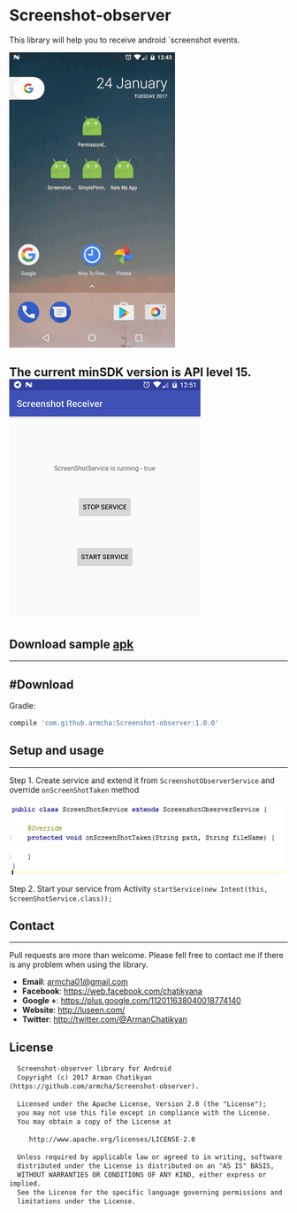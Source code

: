 # Screenshot-observer
This library will help you to receive android `screenshot events.

![](screens/gif.gif)

The current minSDK version is API level 15.
![](screens/screen.png)
-----------------------


## Download sample [apk][1]
[1]: https://github.com/armcha/Screenshot-observer/raw/master/screens/Screenshot-observer-sample.apk
-----------------------

#Download
-----------------------

Gradle:
```groovy
compile 'com.github.armcha:Screenshot-observer:1.0.0'
```

## Setup and usage
-----------------------

Step 1.
Create service and extend it from ```ScreenshotObserverService``` and override ```onScreenShotTaken``` method

![](screens/screen2.png)

Step 2.
Start your service from Activity
```startService(new Intent(this, ScreenShotService.class));```

## Contact
-----------------------

Pull requests are more than welcome.
Please fell free to contact me if there is any problem when using the library.

- **Email**: armcha01@gmail.com
- **Facebook**: https://web.facebook.com/chatikyana
- **Google +**: https://plus.google.com/112011638040018774140
- **Website**: http://luseen.com/
- **Twitter**: http://twitter.com/@ArmanChatikyan


License
--------


      Screenshot-observer library for Android
      Copyright (c) 2017 Arman Chatikyan (https://github.com/armcha/Screenshot-observer).

      Licensed under the Apache License, Version 2.0 (the "License");
      you may not use this file except in compliance with the License.
      You may obtain a copy of the License at

         http://www.apache.org/licenses/LICENSE-2.0

      Unless required by applicable law or agreed to in writing, software
      distributed under the License is distributed on an "AS IS" BASIS,
      WITHOUT WARRANTIES OR CONDITIONS OF ANY KIND, either express or implied.
      See the License for the specific language governing permissions and
      limitations under the License.



